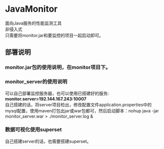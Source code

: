 # JavaMonitor
面向Java服务的性能监测工具  
非侵入式  
只需要将monitor.jar和要监控的项目一起启动即可。
## 部署说明
### monitor.jar包的使用说明，在monitor项目下。
### monitor_server的使用说明
可以自己部署监控服务器，也可以使用已搭建好的服务: **monitor.server=192.144.167.243:10007**  
自己搭建的话，将server项目检出，修改配置文件application.properties中的mysql配置，使用maven打包出jar或war包都可，然后启动脚本：nohup java -jar monitor_server.war > ./monitor_server.log &  
### 数据可视化使用superset
自己搭建server的话，也需要搭建superset。
